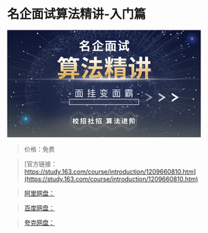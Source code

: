 # 名企面试算法精讲-入门篇

![img](../../../assets/study163/free/1e8c79acf40947a0b0c17fc575362503.jpg)

> 价格：免费

> [官方链接：https://study.163.com/course/introduction/1209660810.htm](https://study.163.com/course/introduction/1209660810.htm)

> [阿里网盘：]()

> [百度网盘：]()

> [夸克网盘：]()
